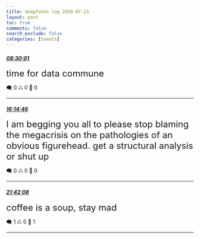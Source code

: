 ```yaml
---
title: deepfates log 2020-07-23
layout: post
toc: true
comments: false
search_exclude: false
categories: [tweets]
---
```



#### <a href = "https://twitter.com/deepfates/status/1286307583977021443">*08:30:01*</a>

<font size="5">time for data commune</font>



🗨️ 0 ♺ 0 🤍  0   

---
    
#### <a href = "https://twitter.com/deepfates/status/1286424545843281920">*16:14:46*</a>

<font size="5">I am begging you all to please stop blaming the megacrisis on the pathologies of an obvious figurehead. get a structural analysis or shut up</font>



🗨️ 0 ♺ 0 🤍  0   

---
    
#### <a href = "https://twitter.com/deepfates/status/1286506926444965890">*21:42:08*</a>

<font size="5">coffee is a soup, stay mad</font>



🗨️ 1 ♺ 0 🤍  1   

---
    
            

